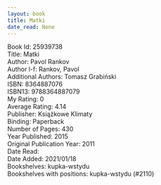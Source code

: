 ```yaml
---
layout: book
title: Matki
date_read: None
---
```


Book Id: 25939738<br />
Title: Matki<br />
Author: Pavol Rankov<br />
Author l-f: Rankov, Pavol<br />
Additional Authors: Tomasz Grabiński<br />
ISBN: 8364887076<br />
ISBN13: 9788364887079<br />
My Rating: 0<br />
Average Rating: 4.14<br />
Publisher: Książkowe Klimaty<br />
Binding: Paperback<br />
Number of Pages: 430<br />
Year Published: 2015<br />
Original Publication Year: 2011<br />
Date Read: <br />
Date Added: 2021/01/18<br />
Bookshelves: kupka-wstydu<br />
Bookshelves with positions: kupka-wstydu (#2110)<br />

